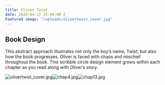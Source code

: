 ```yaml
---
title: Oliver Twist
date: 2019-04-17 15:44:00 Z
Featured image: "/uploads/olivertwist_cover.jpg"
---
```


## Book Design

This abstract approach illustrates not only the boy’s name, Twist, but also how the book progresses. Oliver is faced with chaos and mischief throughout the book. This scribble circle design element grows within each chapter as you read along with Oliver’s story.

![olivertwist_cover.jpg](/uploads/olivertwist_cover.jpg)![chap4.jpg](/uploads/chap4.jpg)![chap13.jpg](/uploads/chap13.jpg)